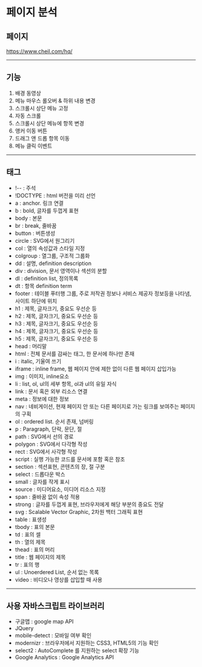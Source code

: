 # 페이지 분석

## 페이지
https://www.cheil.com/hq/
___
## 기능
1. 배경 동영상
1. 메뉴 마우스 롤오버 & 하위 내용 변경
1. 스크롤시 상단 메뉴 고정
1. 자동 스크롤
1. 스크롤시 상단 메뉴에 항목 변경
1. 앵커 이동 버튼
1. 드래그 앤 드롭 항목 이동
1. 메뉴 클릭 이벤트
___

## 태그

- !-- : 주석
- !DOCTYPE : html 버전을 미리 선언
- a : anchor. 링크 연결
- b : bold, 글자를 두껍게 표현
- body : 본문
- br : break, 줄바꿈
- button : 버튼생성
- circle : SVG에서 원그리기
- col : 열의 속성값과 스타일 지정
- colgroup : 열그룹, 구조적 그룹화
- dd : 설명, definition description
- div : division, 문서 영역이나 섹션의 분할
- dl : definition list, 정의목록
- dt : 항목 definition term
- footer : 테이블 푸터행 그룹, 주로 저작권 정보나 서비스 제공자 정보등을 나타냄, 사이트 하단에 위치 
- h1 : 제목, 글자크기, 중요도 우선순 등
- h2 : 제목, 글자크기, 중요도 우선순 등
- h3 : 제목, 글자크기, 중요도 우선순 등
- h4 : 제목, 글자크기, 중요도 우선순 등
- h5 : 제목, 글자크기, 중요도 우선순 등
- head : 머리말
- html : 전체 문서를 감싸는 태그, 한 문서에 하나만 존재
- i : italic, 기울여 쓰기
- iframe : inline frame, 웹 페이지 안에 제한 없이 다른 웹 페이지 삽입가능
- img : 이미지, inline요소
- li : list, ol, ul의 세부 항목, ol과 ul의 유일 자식
- link : 문서 혹은 외부 리소스 연결
- meta : 정보에 대한 정보
- nav : 네비게이션, 현재 페이지 안 또는 다른 페이지로 가는 링크를 보여주는 페이지의 구획
- ol : ordered list. 순서 존재, 넘버링
- p : Paragraph, 단락, 문단, 절
- path : SVG에서 선의 경로
- polygon : SVG에서 다각형 작성
- rect : SVG에서 사각형 작성
- script : 실행 가능한 코드를 문서에 포함 혹은 참조
- section : 섹션표현, 콘텐츠의 장, 절 구분
- select : 드롭다운 박스
- small : 글자를 작게 표시
- source : 미디어요소, 미디어 리소스 지정
- span : 줄바꿈 없이 속성 적용
- strong : 글자를 두껍게 표현, 브라우저에게 해당 부분의 중요도 전달
- svg : Scalable Vector Graphic, 2차원 백터 그래픽 표현
- table : 표생성
- tbody : 표의 본문
- td : 표의 셀
- th : 열의 제목
- thead : 표의 머리
- title : 웹 페이지의 제목
- tr : 표의 행
- ul : Unoerdered List, 순서 없는 목록
- video : 비디오나 영상를 삽입할 때 사용

___
## 사용 자바스크립트 라이브러리
- 구글맵 : google map API
- JQuery
- mobile-detect : 모바일 여부 확인
- modernizr : 브라우저에서 지원하는 CSS3, HTML5의 기능 확인
- select2 : AutoComplete 를 지원하는 select 확장 기능
- Google Analytics : Google Analytics API
